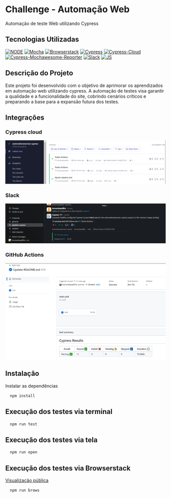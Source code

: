 # Challenge - Automação Web

Automação de teste Web utilizando Cypress

## Tecnologias Utilizadas

[![NODE](https://img.shields.io/badge/License-node-green.svg)](https://nodejs.org/en)
[![Mocha](https://img.shields.io/badge/license-mocha-red.svg)](https://mochajs.org/)
[![Browserstack](https://img.shields.io/badge/license-browserstack-orange.svg)](https://www.browserstack.com/)
[![Cypress](https://img.shields.io/badge/license-cypress-blue.svg)](https://www.cypress.io/)
[![Cypress-Cloud](https://img.shields.io/badge/license-cypress-cloud-blue.svg)](https://docs.cypress.io/guides/cloud/introduction)
[![Cypress-Mochawesome-Reporter](https://img.shields.io/badge/license-cypress-mochawesome-reporter-gree.svg)](https://www.npmjs.com/package/cypress-mochawesome-reporter)
[![Slack](https://img.shields.io/badge/license-slack-green.svg)](https://slack.com/intl/pt-br)
[![JS](https://img.shields.io/badge/license-javascript-blue.svg)](https://developer.mozilla.org/en-US/docs/Web/JavaScript)

## Descrição do Projeto

Este projeto foi desenvolvido com o objetivo de aprimorar os aprendizados em automação web utilizando cypress. A automação de testes visa garantir a qualidade e a funcionalidade do site, cobrindo cenários críticos e preparando a base para a expansão futura dos testes.

## Integrações

### Cypress cloud

<img src="./images/cypress_cloud.png">

### Slack

<img src="./images/slack.png">

### GitHub Actions

<img src="./images/actions.png">


## Instalação

Instalar as dependências

```bash
  npm install
```

## Execução dos testes via terminal

```bash
  npm run test
```

## Execução dos testes via tela

```bash
  npm run open
```

## Execução dos testes via Browserstack

<a href="https://automate.browserstack.com/dashboard/v2/builds/78b08ecaaa811a6253cb8abf7aa1bae2cc4fd1de/cypress-tests/tests/207cdf1499f75f93e01596a5edbb8f87f04decacY3lwcmVzcy9lMmUvYXV0b21hdGlvbi1leGVyY2lzZS1wb20uY3kuanM=?auth_token=0da169d5bb7cb18f9acc9ab73f660a0a14e0d96849faaded8489ee7e9200d219&build_token=WDJwS1dIOENzV00zTkdlYTk5Z2l6TTZFMzNyTFlieW9sRjNPcFlNRmtYVT0tLW04RG5sYzdMQTFHTDFXdWpNRXlIT3c9PQ==--26ebc01890940c4a7f1bd8fea00379426d537924 target=_blank">Visualização pública</a>

```bash
  npm run brows
```

